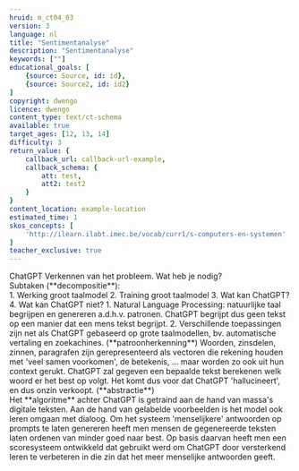 ```yaml
---
hruid: m_ct04_03
version: 3
language: nl
title: "Sentimentanalyse"
description: "Sentimentanalyse"
keywords: [""]
educational_goals: [
    {source: Source, id: id}, 
    {source: Source2, id: id2}
]
copyright: dwengo
licence: dwengo
content_type: text/ct-schema
available: true
target_ages: [12, 13, 14]
difficulty: 3
return_value: {
    callback_url: callback-url-example,
    callback_schema: {
        att: test,
        att2: test2
    }
}
content_location: example-location
estimated_time: 1
skos_concepts: [
    'http://ilearn.ilabt.imec.be/vocab/curr1/s-computers-en-systemen'
]
teacher_exclusive: true
---
```


<context>
ChatGPT 
</div>
</context>
<decomposition>
Verkennen van het probleem. Wat heb je nodig? <br> Subtaken (**decompositie**):<br>
1. Werking groot taalmodel
2. Training groot taalmodel
3. Wat kan ChatGPT? 
4. Wat kan ChatGPT niet?
</decomposition>
<patternRecognition>
1. Natural Language Processing: natuurlijke taal begrijpen en genereren a.d.h.v. patronen. ChatGPT begrijpt dus geen tekst op een manier dat een mens tekst begrijpt. 
2. Verschillende toepassingen zijn net als ChatGPT gebaseerd op grote taalmodellen, bv. automatische vertaling en zoekachines. 
    (**patroonherkenning**)
</patternRecognition>
<abstraction>
Woorden, zinsdelen, zinnen, paragrafen zijn gerepresenteerd als vectoren die rekening houden met 'veel samen voorkomen', de betekenis, ... maar worden zo ook uit hun context gerukt. ChatGPT zal gegeven een bepaalde tekst berekenen welk woord er het best op volgt. Het komt dus voor dat ChatGPT 'hallucineert', en dus onzin verkoopt. (**abstractie**)<br>
</abstraction>
<algorithms>
Het **algoritme** achter ChatGPT is getraind aan de hand van massa's digitale teksten. Aan de hand van gelabelde voorbeelden is het model ook leren omgaan met dialoog. Om het systeem 'menselijkere' antwoorden op prompts te laten genereren heeft men mensen de gegenereerde teksten laten ordenen van minder goed naar best. Op basis daarvan heeft men een scoresysteem ontwikkeld dat gebruikt werd om ChatGPT door versterkend leren te verbeteren in die zin dat het meer menselijke antwoorden geeft. <br>
</algorithms>
<implementation>
</implementation>
